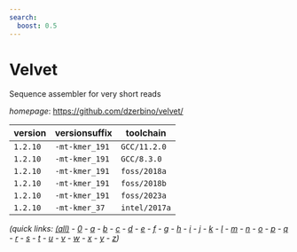 ```yaml
---
search:
  boost: 0.5
---
```

# Velvet

Sequence assembler for very short reads

*homepage*: <https://github.com/dzerbino/velvet/>

version | versionsuffix | toolchain
--------|---------------|----------
``1.2.10`` | ``-mt-kmer_191`` | ``GCC/11.2.0``
``1.2.10`` | ``-mt-kmer_191`` | ``GCC/8.3.0``
``1.2.10`` | ``-mt-kmer_191`` | ``foss/2018a``
``1.2.10`` | ``-mt-kmer_191`` | ``foss/2018b``
``1.2.10`` | ``-mt-kmer_191`` | ``foss/2023a``
``1.2.10`` | ``-mt-kmer_37`` | ``intel/2017a``


*(quick links: [(all)](../index.md) - [0](../0/index.md) - [a](../a/index.md) - [b](../b/index.md) - [c](../c/index.md) - [d](../d/index.md) - [e](../e/index.md) - [f](../f/index.md) - [g](../g/index.md) - [h](../h/index.md) - [i](../i/index.md) - [j](../j/index.md) - [k](../k/index.md) - [l](../l/index.md) - [m](../m/index.md) - [n](../n/index.md) - [o](../o/index.md) - [p](../p/index.md) - [q](../q/index.md) - [r](../r/index.md) - [s](../s/index.md) - [t](../t/index.md) - [u](../u/index.md) - [v](../v/index.md) - [w](../w/index.md) - [x](../x/index.md) - [y](../y/index.md) - [z](../z/index.md))*

